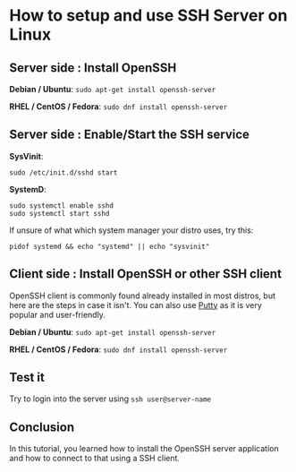 # How to setup and use SSH Server on Linux

## Server side : Install OpenSSH

**Debian / Ubuntu**: ```sudo apt-get install openssh-server```

**RHEL / CentOS / Fedora**: ```sudo dnf install openssh-server```

## Server side : Enable/Start the SSH service

**SysVinit**:
```
sudo /etc/init.d/sshd start
```

**SystemD**:
```
sudo systemctl enable sshd
sudo systemctl start sshd
```

If unsure of what which system manager your distro uses, try this:
```
pidof systemd && echo "systemd" || echo "sysvinit"
```

## Client side : Install OpenSSH or other SSH client

OpenSSH client is commonly found already installed in most distros, but here are the steps in case it isn't. You can also use [Putty](https://www.putty.org/) as it is very popular and user-friendly.

**Debian / Ubuntu**: ```sudo apt-get install openssh-server```

**RHEL / CentOS / Fedora**: ```sudo dnf install openssh-server```

## Test it
Try to login into the server using ```ssh user@server-name```

## Conclusion

In this tutorial, you learned how to install the OpenSSH server application and how to connect to that using a SSH client.
